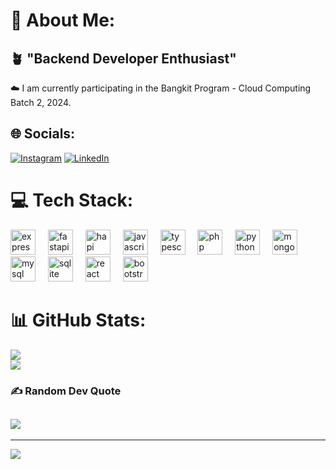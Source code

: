 # 💫 About Me:
🪴 "Backend Developer Enthusiast"
--
☁️ I am currently participating in the Bangkit Program - Cloud Computing Batch 2, 2024.



## 🌐 Socials:
[![Instagram](https://img.shields.io/badge/Instagram-%23E4405F.svg?logo=Instagram&logoColor=white)](https://instagram.com/abdisetiakawan) [![LinkedIn](https://img.shields.io/badge/LinkedIn-%230077B5.svg?logo=linkedin&logoColor=white)](https://linkedin.com/in/abdi-setiawan) 

# 💻 Tech Stack:
<div align="left">
  <img src="https://skillicons.dev/icons?i=express" height="40" alt="express logo"  />
  <img width="12" />
  <img src="https://skillicons.dev/icons?i=fastapi" height="40" alt="fastapi logo"  />
  <img width="12" />
  <img src="https://avatars.githubusercontent.com/u/3774533?s=200&v=4" height="40" alt="hapi logo"  />
  <img width="12" />
  <img src="https://skillicons.dev/icons?i=js" height="40" alt="javascript logo"  />
  <img width="12" />
  <img src="https://skillicons.dev/icons?i=ts" height="40" alt="typescript logo"  />
  <img width="12" />
  <img src="https://skillicons.dev/icons?i=php" height="40" alt="php logo"  />
  <img width="12" />
  <img src="https://skillicons.dev/icons?i=py" height="40" alt="python logo"  />
  <img width="12" />
  <img src="https://skillicons.dev/icons?i=mongodb" height="40" alt="mongodb logo"  />
  <img width="12" />
  <img src="https://skillicons.dev/icons?i=mysql" height="40" alt="mysql logo"  />
  <img width="12" />
  <img src="https://skillicons.dev/icons?i=sqlite" height="40" alt="sqlite logo"  />
  <img width="12" />
  <img src="https://skillicons.dev/icons?i=react" height="40" alt="react logo"  />
  <img width="12" />
  <img src="https://skillicons.dev/icons?i=bootstrap" height="40" alt="bootstrap logo"  />
</div>

###

# 📊 GitHub Stats:
![](https://github-readme-streak-stats.herokuapp.com/?user=abdisetiakawan&theme=dark&hide_border=false)<br/>
![](https://github-readme-stats.vercel.app/api/top-langs/?username=abdisetiakawan&theme=dark&hide_border=false&include_all_commits=true&count_private=true&layout=compact)


<!-- Proudly created with GPRM ( https://gprm.itsvg.in ) -->
### ✍️ Random Dev Quote
![](https://quotes-github-readme.vercel.app/api?type=horizontal&theme=radical)
---
---

[![](https://visitcount.itsvg.in/api?id=abdisetiakawan&icon=0&color=0)](https://visitcount.itsvg.in)

<!-- Proudly created with GPRM ( https://gprm.itsvg.in ) -->
